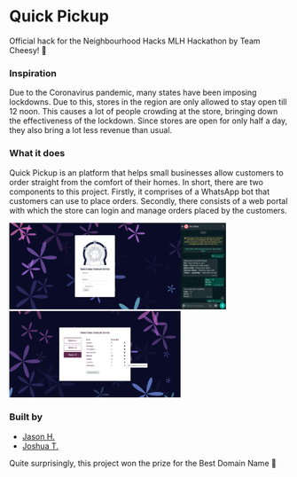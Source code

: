 # Quick Pickup

Official hack for the Neighbourhood Hacks MLH Hackathon by Team Cheesy! 🧀

### Inspiration

Due to the Coronavirus pandemic, many states have been imposing lockdowns. Due to this, stores in the region are only allowed to stay open till 12 noon. This causes a lot of people crowding at the store, bringing down the effectiveness of the lockdown. Since stores are open for only half a day, they also bring a lot less revenue than usual.

### What it does

Quick Pickup is an platform that helps small businesses allow customers to order straight from the comfort of their homes. In short, there are two components to this project. Firstly, it comprises of a WhatsApp bot that customers can use to place orders. Secondly, there consists of a web portal with which the store can login and manage orders placed by the customers.

<img src="./demo/home.png" width="309"><img src="./demo/chat.png" height="156"><img src="./demo/dash.png" width="309">

### Built by

- [Jason H.](https://github.com/Jason13201)
- [Joshua T.](https://github.com/radiantly)

Quite surprisingly, this project won the prize for the Best Domain Name 🎉
